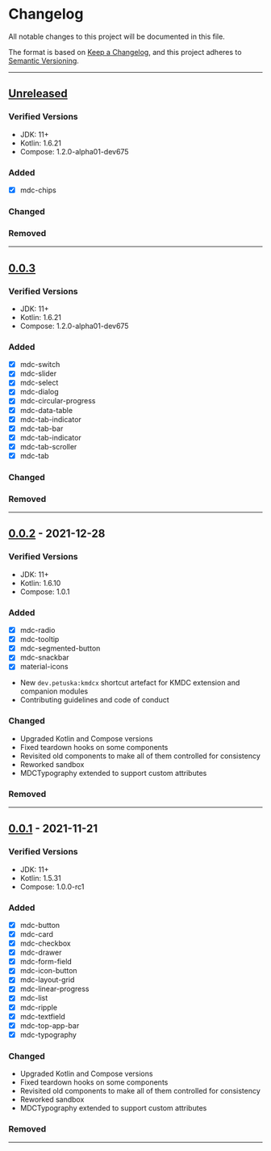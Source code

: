 # Changelog

All notable changes to this project will be documented in this file.

The format is based on [Keep a Changelog](https://keepachangelog.com/en/1.0.0/),
and this project adheres to [Semantic Versioning](https://semver.org/spec/v2.0.0.html).

---

## [Unreleased]

### Verified Versions

- JDK: 11+
- Kotlin: 1.6.21
- Compose: 1.2.0-alpha01-dev675

### Added

- [x] mdc-chips

### Changed

### Removed

---

## [0.0.3]

### Verified Versions

- JDK: 11+
- Kotlin: 1.6.21
- Compose: 1.2.0-alpha01-dev675

### Added

- [x] mdc-switch
- [x] mdc-slider
- [x] mdc-select
- [x] mdc-dialog
- [x] mdc-circular-progress
- [x] mdc-data-table
- [x] mdc-tab-indicator
- [x] mdc-tab-bar
- [x] mdc-tab-indicator
- [x] mdc-tab-scroller
- [x] mdc-tab

### Changed

### Removed

---

## [0.0.2] - 2021-12-28

### Verified Versions

- JDK: 11+
- Kotlin: 1.6.10
- Compose: 1.0.1

### Added

- [x] mdc-radio
- [x] mdc-tooltip
- [x] mdc-segmented-button
- [x] mdc-snackbar
- [x] material-icons
- New `dev.petuska:kmdcx` shortcut artefact for KMDC extension and companion modules
- Contributing guidelines and code of conduct

### Changed

- Upgraded Kotlin and Compose versions
- Fixed teardown hooks on some components
- Revisited old components to make all of them controlled for consistency
- Reworked sandbox
- MDCTypography extended to support custom attributes

### Removed

---

## [0.0.1] - 2021-11-21

### Verified Versions

- JDK: 11+
- Kotlin: 1.5.31
- Compose: 1.0.0-rc1

### Added

- [x] mdc-button
- [x] mdc-card
- [x] mdc-checkbox
- [x] mdc-drawer
- [x] mdc-form-field
- [x] mdc-icon-button
- [x] mdc-layout-grid
- [x] mdc-linear-progress
- [x] mdc-list
- [x] mdc-ripple
- [x] mdc-textfield
- [x] mdc-top-app-bar
- [x] mdc-typography

### Changed

- Upgraded Kotlin and Compose versions
- Fixed teardown hooks on some components
- Revisited old components to make all of them controlled for consistency
- Reworked sandbox
- MDCTypography extended to support custom attributes

### Removed

---

[Unreleased]: https://github.com/mpetuska/npm-publish/compare/0.0.3...HEAD

[0.0.3]: https://github.com/mpetuska/npm-publish/compare/0.0.2...0.0.3

[0.0.2]: https://github.com/mpetuska/npm-publish/compare/0.0.1...0.0.2

[0.0.1]: https://github.com/mpetuska/npm-publish/releases/tag/0.0.1
